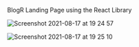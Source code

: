 BlogR Landing Page using the React Library

![Screenshot 2021-08-17 at 19 24 57](https://user-images.githubusercontent.com/32105677/129780427-b82fc126-382b-4455-92d8-88f56c9855e4.png)

![Screenshot 2021-08-17 at 19 25 10](https://user-images.githubusercontent.com/32105677/129780587-5ff5807c-4a53-426b-b5a4-91719169b12d.png)
